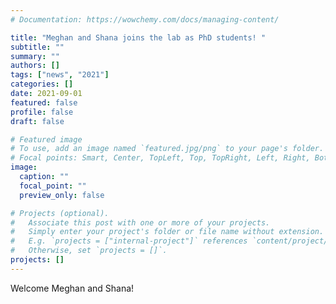 ```yaml
---
# Documentation: https://wowchemy.com/docs/managing-content/

title: "Meghan and Shana joins the lab as PhD students! "
subtitle: ""
summary: ""
authors: []
tags: ["news", "2021"]
categories: []
date: 2021-09-01
featured: false
profile: false
draft: false

# Featured image
# To use, add an image named `featured.jpg/png` to your page's folder.
# Focal points: Smart, Center, TopLeft, Top, TopRight, Left, Right, BottomLeft, Bottom, BottomRight.
image:
  caption: ""
  focal_point: ""
  preview_only: false

# Projects (optional).
#   Associate this post with one or more of your projects.
#   Simply enter your project's folder or file name without extension.
#   E.g. `projects = ["internal-project"]` references `content/project/deep-learning/index.md`.
#   Otherwise, set `projects = []`.
projects: []
---
```


Welcome Meghan and Shana!